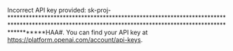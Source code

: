 Incorrect API key provided: sk-proj-*********************************************************************************************************************************************************HAA#. You can find your API key at https://platform.openai.com/account/api-keys.
